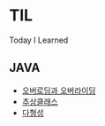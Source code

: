 # TIL
Today I Learned


## JAVA

* [오버로딩과 오버라이딩](https://github.com/yaezzin/TIL/blob/main/Java/Java%EC%9D%98%20%EC%A0%95%EC%84%9D/7.%20%EA%B0%9D%EC%B2%B4%EC%A7%80%ED%96%A5%20%ED%94%84%EB%A1%9C%EA%B7%B8%EB%9E%98%EB%B0%8D2/2.%20%EC%98%A4%EB%B2%84%EB%9D%BC%EC%9D%B4%EB%94%A9.md)
* [추상클래스](https://github.com/yaezzin/TIL/blob/main/Java/Java%EC%9D%98%20%EC%A0%95%EC%84%9D/7.%20%EA%B0%9D%EC%B2%B4%EC%A7%80%ED%96%A5%20%ED%94%84%EB%A1%9C%EA%B7%B8%EB%9E%98%EB%B0%8D2/6.%20%EC%B6%94%EC%83%81%ED%81%B4%EB%9E%98%EC%8A%A4.md)
* [다형성](https://github.com/yaezzin/TIL/blob/main/Java/Java%EC%9D%98%20%EC%A0%95%EC%84%9D/7.%20%EA%B0%9D%EC%B2%B4%EC%A7%80%ED%96%A5%20%ED%94%84%EB%A1%9C%EA%B7%B8%EB%9E%98%EB%B0%8D2/5.%20%EB%8B%A4%ED%98%95%EC%84%B1.md)
